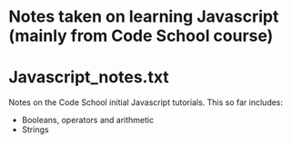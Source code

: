 # Notes taken on learning Javascript (mainly from Code School course)

#
# Javascript_notes.txt

Notes on the Code School initial Javascript tutorials. This so far includes:

* Booleans, operators and arithmetic
* Strings